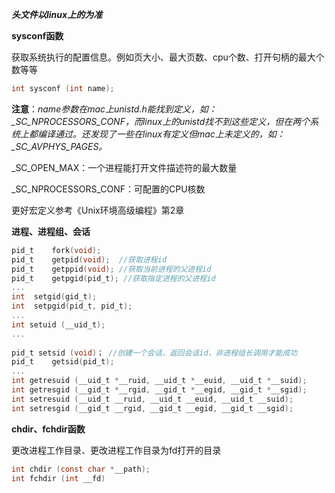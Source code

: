 ***头文件以linux上的为准***

**sysconf函数** 

获取系统执行的配置信息。例如页大小、最大页数、cpu个数、打开句柄的最大个数等等 

```c
int sysconf (int name);
```

**注意**：*name参数在mac上unistd.h能找到定义，如：_SC_NPROCESSORS_CONF，而linux上的unistd找不到这些定义，但在两个系统上都编译通过。还发现了一些在linux有定义但mac上未定义的，如：\_SC_AVPHYS_PAGES。*

_SC_OPEN_MAX：一个进程能打开文件描述符的最大数量

_SC_NPROCESSORS_CONF：可配置的CPU核数

更好宏定义参考《Unix环境高级编程》第2章



**进程、进程组、会话** 

```C
pid_t	 fork(void);
pid_t	 getpid(void);	//获取进程id
pid_t	 getppid(void);	//获取当前进程的父进程id
pid_t	 getpgid(pid_t); //获取指定进程的父进程id
...
int	 setgid(gid_t);
int	 setpgid(pid_t, pid_t);
...
int setuid (__uid_t);	
...
  
pid_t setsid (void)； //创建一个会话，返回会话id，非进程组长调用才能成功
pid_t	 getsid(pid_t);
...
int getresuid (__uid_t *__ruid, __uid_t *__euid, __uid_t *__suid);
int getresgid (__gid_t *__rgid, __gid_t *__egid, __gid_t *__sgid);
int setresuid (__uid_t __ruid, __uid_t __euid, __uid_t __suid);
int setresgid (__gid_t __rgid, __gid_t __egid, __gid_t __sgid);
```



**chdir、fchdir函数** 

更改进程工作目录、更改进程工作目录为fd打开的目录

```c
int chdir (const char *__path);
int fchdir (int __fd)
```

